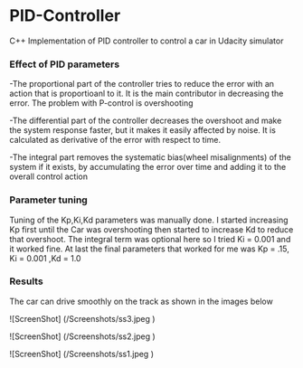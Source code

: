 # PID-Controller
C++ Implementation of PID controller to control a car in Udacity simulator

### Effect of PID parameters

-The proportional part of the controller tries to reduce the error with an action that is proportioanl to it. It is the main contributor in decreasing the error.
The problem with P-control is overshooting

-The differential part of the controller decreases the overshoot and make the system response faster, but it makes it easily affected by noise.
 It is calculated as derivative of the error with respect to time.
 
-The integral part removes the systematic bias(wheel misalignments) of the system if it exists, by accumulating the error over time and adding it to the overall control action

### Parameter tuning

Tuning of the Kp,Ki,Kd parameters was manually done. I started increasing Kp first until the Car was overshooting then started to increase Kd to reduce that overshoot. The integral term was optional here so I tried Ki = 0.001 and it worked fine. At last the final parameters that worked for me was Kp = .15, Ki = 0.001 ,Kd = 1.0

### Results

The car can drive smoothly on the track as shown in the images below

![ScreenShot] (/Screenshots/ss3.jpeg )

![ScreenShot] (/Screenshots/ss2.jpeg )

![ScreenShot] (/Screenshots/ss1.jpeg )
